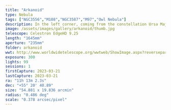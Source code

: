 ```yaml
---
title: "Arkanoid"
type: Nebula
tags: ["NGC3556","M108","NGC3587","M97","Owl Nebula"]
description: In the left corner, coming from the constellation Ursa Major, weighing in at 125 billion times the mass of the sun, designation M108 the Surfboard Galaxy! To the right, lightweight division M97, weighing in at 1/10th the mass of our sun, still blasting interstellar winds at the age of 8,000, the Owl Nebula! Together, I call them... Arkanoid.
image: /assets/images/gallery/arkanoid/thumb.jpg
telescope: Celestron EdgeHD 9.25
length: "1645mm"
aperture: "235mm"
folder: arkanoid
wwt: http://www.worldwidetelescope.org/wwtweb/ShowImage.aspx?reverseparity=False&scale=0.377707&name=arkanoid.jpg&imageurl=https://deepskyworkflows.com/assets/images/gallery/arkanoid/arkanoid.jpg&credits=Jeremy+Likness+at+DeepSkyWorkflows.com&creditsUrl=https://deepskyworkflows.com/&ra=168.211365&dec=55.454219&x=3372.3&y=1146.1&rotation=52.38&thumb=https://deepskyworkflows.com/assets/images/gallery/arkanoid/thumb.jpg
exposure: 300   
lights: 99
sessions: 1
firstCapture: 2023-03-21
lastCapture: 2023-03-21
ra: "11h 13m 2.3s"
dec: "+55° 20' 40.89"
size: "54.881 x 19.836 arcmin"
radius: "0.486 deg"
scale: "0.378 arcsec/pixel"
---
```


